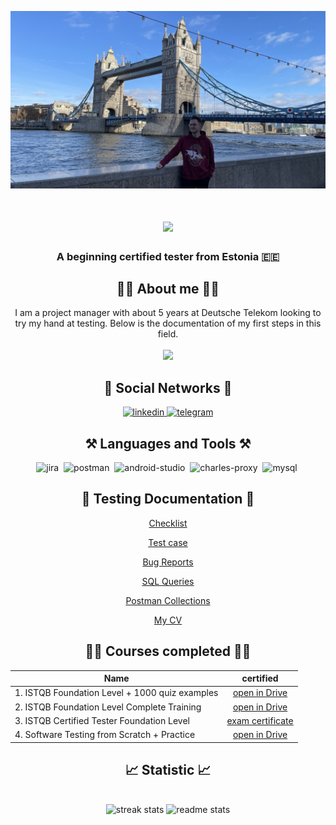 ![Header](https://github.com/artjomivanov/artjomivanov/blob/main/assets/IMG_6795.jpeg)

<h1 align="center">
    <img src="https://readme-typing-svg.herokuapp.com/?font=Righteous&size=35&center=true&vCenter=true&width=500&height=70&duration=4000&lines=Hi+There!+👋;+I'm+Artjom+Ivanov!;" />
</h1>

<h3 align="center">A beginning certified tester from Estonia 🇪🇪</h3>

<h2 align="center">👨‍💻 About me 👨‍💻</h2>

<div align="center">
I am a project manager with about 5 years at Deutsche Telekom looking to try my hand at testing. Below is the documentation of my first steps in this field.

 </div>
<br/>
 <div align="center">

  <a href="mailto:artjom.ivanov17@gmail.com">
    <img src="https://img.shields.io/badge/Gmail-333333?style=for-the-badge&logo=gmail&logoColor=red" />
  </a>

<h2 align="center">🤝 Social Networks 🤝</h2>
  <div id="badges">
  <div align="center">
    <a href="https://www.linkedin.com/in/artjom-ivanov/" target="_blank">
      <img src="https://cdn-icons-png.flaticon.com/512/2504/2504799.png" width="40" height="40" alt="linkedin" />
    </a>
    <a href="https://t.me/justandy_de" target="_blank">
      <img src="https://cdn-icons-png.flaticon.com/512/2111/2111646.png" width="40" height="40" alt="telegram" />
    </a>

<h2 align="center">⚒️ Languages and Tools ⚒️</h2>

<div>
<img src="https://cdn.jsdelivr.net/gh/devicons/devicon/icons/jira/jira-original.svg" title="jira" alt="jira" width="40" height="40"/>&nbsp
<img src="https://seeklogo.com/images/P/postman-logo-0087CA0D15-seeklogo.com.png" title="postman" alt="postman" width="40" height="40"/>&nbsp
 <img src="https://cdn.jsdelivr.net/gh/devicons/devicon/icons/androidstudio/androidstudio-original.svg" title="android-studio" alt="android-studio" width="40" height="40"/>&nbsp
<img src="https://cdn.icon-icons.com/icons2/3053/PNG/512/charles_proxy_macos_bigsur_icon_190302.png" title="charles-proxy" alt="charles-proxy" width="40" height="40"/>&nbsp
<img src="https://cdn.jsdelivr.net/gh/devicons/devicon/icons/mysql/mysql-original.svg" title="mysql" alt="mysql" width="40" height="40"/>&nbsp
</div>

<h2 align="center">📁 Testing Documentation 📁</h2>

[Checklist](https://drive.google.com/drive/u/0/folders/10iEVBLzjwKIE1CaRP-z6XcZ2a8UDb0up)

[Test case](https://drive.google.com/drive/u/0/folders/1KIMGH2fEpQE0E7Qs4-fz7cf1MLe-Fy_y)

[Bug Reports](https://drive.google.com/drive/u/0/folders/1-6xmOQUOw63Cpd9WerbXu5Tq1kHDGQtg)

[SQL Queries](https://drive.google.com/drive/u/0/folders/1-9bebasjdUCCsFCDz1kcrzISEB8XY119)

[Postman Collections](https://drive.google.com/drive/u/0/folders/1-DZ7mboG-JUf-Ebe8vqGAt-vvl4LGdxY)

[My CV](https://drive.google.com/drive/u/0/folders/1Vkyh1hqvC0OJn8Dhtl9h6i5NrgeqYiCk)

<div>
  
<h2 align="center">🧑‍🎓 Courses completed 🧑‍🎓</h2>

| Name                                           |       certified         |
|------------------------------------------------| :---------------------: |
|1. ISTQB Foundation Level + 1000 quiz examples  | [open in Drive](https://drive.google.com/drive/u/0/folders/1gEC7fz9yq8wJ6g6Nlyu3FwHrtjbL4q_A)      |
|2. ISTQB Foundation Level Complete Training     | [open in Drive](https://drive.google.com/drive/u/0/folders/1jbqa5OfPnZE04EqTfX7iyn6Nhyfb7Qjo)      |
|3. ISTQB Certified Tester Foundation Level      | [exam certificate](https://drive.google.com/drive/u/0/folders/1WZBXW2nLu3HkAb8HyTe67zP8X7Mu-yQq)                                         |
|4. Software Testing from Scratch + Practice     | [open in Drive](https://drive.google.com/drive/u/0/folders/1F4jkRacrfM4mlfMo_rOVkdCO2RJ44WsF)      |


<h2 align="center">📈 Statistic 📈</h2>

<br>
<div align=center>
  <img width=390 src="https://github-readme-streak-stats-salesp07.vercel.app/?user=artjomivanov&count_private=true&theme=react&border_radius=10" alt="streak stats"/>

<img width=390 src="https://github-readme-stats-salesp07.vercel.app/api?username=artjomivanov&count_private=true&show_icons=true&theme=react&rank_icon=github&border_radius=10" alt="readme stats" />
  <br/>
</div>